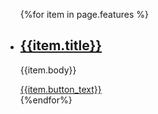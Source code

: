 <ul class="usa-card-group">
{%for item in page.features %}
  <li class="usa-card tablet:grid-col-4">
    <div class="usa-card__container__alert">
      <div class="usa-card__header">
        <h2 class="usa-card__heading"><a href="">{{item.title}}</a></h2>
      </div>
      <div class="usa-card__body">
        <p>
          {{item.body}}
        </p>
      </div>
      <div class="usa-card__footer">
        <a href="{{item.link}}" class="usa-button">{{item.button_text}}</a>
      </div>
    </div>
  </li>
  {%endfor%}
</ul>